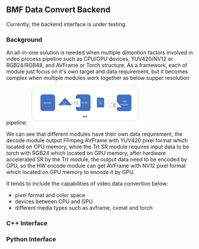 ## BMF Data Convert Backend
Currently, the backend interface is under testing.

### Background
An all-in-one solution is needed when multiple dimontion factors involved in video process pipeline such as CPU/GPU devices, YUV420/NV12 or RGB24/RGB48, and AVFrame or Torch structure.
As a framework, each of module just focus on it's own target and data requirement, but it becomes complex when multiple modules work together as below supper resolution pipeline:
<img src="./images/backend.png" style="zoom:30%;" />

We can see that different modules have their own data requirement, the decode module output FFmpeg AVFrame with YUV420 pixel format which located on CPU memory, while the Trt SR module requires input data to be torch with RGB24 which located on GPU memory, after hardware accelerated SR by the Trt module, the output data need to be encoded by GPU, so the HW encode module can get AVFrame with NV12 pixel format which located on GPU memory to encode it by GPU.

It tends to include the capabilities of video data convertion below:
- pixel format and color space
- devices between CPU and GPU
- different media types such as avframe, cvmat and torch

### C++ Interface

### Python Interface